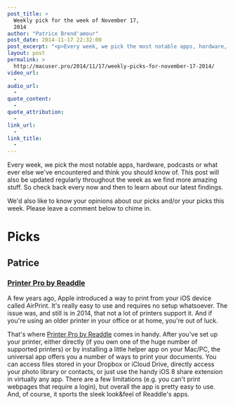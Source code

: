 ```yaml
---
post_title: >
  Weekly pick for the week of November 17,
  2014
author: "Patrice Brend'amour"
post_date: 2014-11-17 22:32:00
post_excerpt: "<p>Every week, we pick the most notable apps, hardware, podcasts or what ever else we've encountered and think you should know of. This post will also be updated regularly throughout the week as we find more amazing stuff. So check back every now and then to learn about our latest findings.</p><p>Our picks this week:</p><ul><li>Printer Pro by Readdle</li></ul>"
layout: post
permalink: >
  http://macuser.pro/2014/11/17/weekly-picks-for-november-17-2014/
video_url:
  - 
audio_url:
  - 
quote_content:
  - 
quote_attribution:
  - 
link_url:
  - 
link_title:
  - 
---
```


Every week, we pick the most notable apps, hardware, podcasts or what ever else we've encountered and think you should know of. This post will also be updated regularly throughout the week as we find more amazing stuff. So check back every now and then to learn about our latest findings.

We'd also like to know your opinions about our picks and/or your picks this week. Please leave a comment below to chime in.

<h1>Picks</h1>

<h2>Patrice</h2>

<h3><a href="https://itunes.apple.com/app/printer-pro-print-documents/id393313223?mt=8&amp;ign-mpt=uo%3D4">Printer Pro by Readdle</a></h3>

A few years ago, Apple introduced a way to print from your iOS device called AirPrint. It's really easy to use and requires no setup whatsoever. The issue was, and still is in 2014, that not a lot of printers support it. And if you're using an older printer in your office or at home, you're out of luck.

That's where <a href="https://itunes.apple.com/app/printer-pro-print-documents/id393313223?mt=8&amp;ign-mpt=uo%3D4">Printer Pro by Readdle</a> comes in handy. After you've set up your printer, either directly (if you own one of the huge number of supported printers) or by installing a little helper app on your Mac/PC, the universal app offers you a number of ways to print your documents. You can access files stored in your Dropbox or iCloud Drive, directly access your photo library or contacts, or just use the handy iOS 8 share extension in virtually any app.
There are a few limitations (e.g. you can't print webpages that require a login), but overall the app is pretty easy to use. And, of course, it sports the sleek look&amp;feel of Readdle's apps.